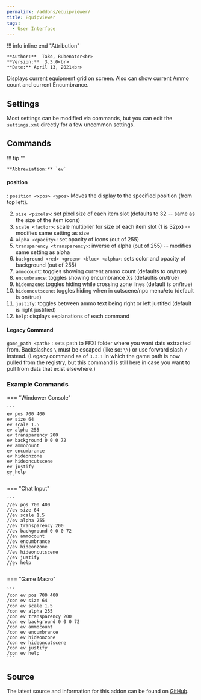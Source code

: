 ```yaml
---
permalink: /addons/equipviewer/
title: Equipviewer
tags:
  - User Interface
---
```


!!! info inline end "Attribution"

    **Author:**  Tako, Rubenator<br>
    **Version:**  3.3.0<br>
    **Date:** April 13, 2021<br>

Displays current equipment grid on screen. Also can show current Ammo count and current Encumbrance.

## Settings

Most settings can be modified via commands, but you can edit the `settings.xml` directly for a few uncommon settings.

## Commands

!!! tip ""

    **Abbreviation:** `ev`

#### position
:   `position <xpos> <ypos>`
    Moves the display to the specified position (from top left).
    
2. `size <pixels>`: set pixel size of each item slot (defaults to 32 -- same as the size of the item icons)
3. `scale <factor>`: scale multiplier for size of each item slot (1 is 32px) -- modifies same setting as size
4. `alpha <opacity>`: set opacity of icons (out of 255)
5. `transparency <transparency>`: inverse of alpha (out of 255) -- modifies same setting as alpha
6. `background <red> <green> <blue> <alpha>`: sets color and opacity of background (out of 255)
7. `ammocount`: toggles showing current ammo count (defaults to on/true)
8. `encumbrance`: toggles showing encumbrance Xs (defaultis on/true)
9. `hideonzone`: toggles hiding while crossing zone lines (default is on/true)
10. `hideoncutscene`: toggles hiding when in cutscene/npc menu/etc (default is on/true)
11. `justify`: toggles between ammo text being right or left justifed (default is right justified)
12. `help`: displays explanations of each command

#### Legacy Command

`game_path <path>`
:   sets path to FFXI folder where you want dats extracted from. Backslashes `\` must be escaped (like so: `\\`) or use forward slash `/` instead. (Legacy command as of `3.3.1` in which the game path is now pulled from the registry, but this command is still here in case you want to pull from dats that exist elsewhere.)
	
### Example Commands

=== "Windower Console"

    ```
    ev pos 700 400
    ev size 64
    ev scale 1.5
    ev alpha 255
    ev transparency 200
    ev background 0 0 0 72
    ev ammocount
    ev encumbrance
    ev hideonzone
    ev hideoncutscene
    ev justify
    ev help
    ```

=== "Chat Input"

    ```
    //ev pos 700 400
    //ev size 64
    //ev scale 1.5
    //ev alpha 255
    //ev transparency 200
    //ev background 0 0 0 72
    //ev ammocount
    //ev encumbrance
    //ev hideonzone
    //ev hideoncutscene
    //ev justify
    //ev help
    ```

=== "Game Macro"

    ```
    /con ev pos 700 400
    /con ev size 64
    /con ev scale 1.5
    /con ev alpha 255
    /con ev transparency 200
    /con ev background 0 0 0 72
    /con ev ammocount
    /con ev encumbrance
    /con ev hideonzone
    /con ev hideoncutscene
    /con ev justify
    /con ev help
    ```

## Source
The latest source and information for this addon can be found on [GitHub](https://github.com/Windower/Lua/tree/live/addons/equipviewer).
